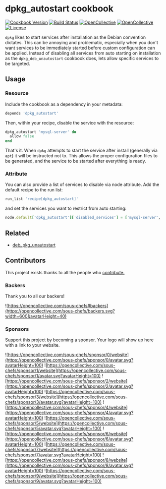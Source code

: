 # dpkg_autostart cookbook

[![Cookbook Version](https://img.shields.io/cookbook/v/dpkg_autostart.svg)](https://supermarket.chef.io/cookbooks/dpkg_autostart)
[![Build Status](https://img.shields.io/circleci/project/github/sous-chefs/atom/master.svg)](https://circleci.com/gh/sous-chefs/atom)
[![OpenCollective](https://opencollective.com/sous-chefs/backers/badge.svg)](#backers)
[![OpenCollective](https://opencollective.com/sous-chefs/sponsors/badge.svg)](#sponsors)
[![License](https://img.shields.io/badge/License-Apache%202.0-green.svg)](https://opensource.org/licenses/Apache-2.0)

`dpkg` likes to start services after installation as the Debian convention
dictates. This can be annoying and problematic, especially when you don't
want services to be immediately started before custom configuration can
be applied. Instead of disabling all services from auto starting on installation
as the `dpkg_deb_unautostart` cookbook does, lets allow specific services
to be targeted.

## Usage

### Resource

Include the cookbook as a dependency in your metadata:

```ruby
depends 'dpkg_autostart'
```

Then, within your recipe, disable the service with the resource:

```ruby
dpkg_autostart 'mysql-server' do
  allow false
end
```

That's it. When `dpkg` attempts to start the service after install (generally
via `apt`) it will be instructed not to. This allows the proper configuration
files to be generated, and the service to be started after everything is
ready.

### Attribute

You can also provide a list of services to disable via node attribute. Add
the default recipe to the run list:

```ruby
run_list 'recipe[dpkg_autostart]'
```

and set the services you want to restrict from auto starting:

```ruby
node.default['dpkg_autostart']['disabled_services'] = ['mysql-server', 'apache2']
```

## Related

- [deb_pkg_unautostart](https://github.com/sous-chefs/deb_pkg_unautostart)

## Contributors

This project exists thanks to all the people who [contribute.](https://opencollective.com/sous-chefs/contributors.svg?width=890&button=false)

### Backers

Thank you to all our backers!

![https://opencollective.com/sous-chefs#backers](https://opencollective.com/sous-chefs/backers.svg?width=600&avatarHeight=40)

### Sponsors

Support this project by becoming a sponsor. Your logo will show up here with a link to your website.

![https://opencollective.com/sous-chefs/sponsor/0/website](https://opencollective.com/sous-chefs/sponsor/0/avatar.svg?avatarHeight=100)
![https://opencollective.com/sous-chefs/sponsor/1/website](https://opencollective.com/sous-chefs/sponsor/1/avatar.svg?avatarHeight=100)
![https://opencollective.com/sous-chefs/sponsor/2/website](https://opencollective.com/sous-chefs/sponsor/2/avatar.svg?avatarHeight=100)
![https://opencollective.com/sous-chefs/sponsor/3/website](https://opencollective.com/sous-chefs/sponsor/3/avatar.svg?avatarHeight=100)
![https://opencollective.com/sous-chefs/sponsor/4/website](https://opencollective.com/sous-chefs/sponsor/4/avatar.svg?avatarHeight=100)
![https://opencollective.com/sous-chefs/sponsor/5/website](https://opencollective.com/sous-chefs/sponsor/5/avatar.svg?avatarHeight=100)
![https://opencollective.com/sous-chefs/sponsor/6/website](https://opencollective.com/sous-chefs/sponsor/6/avatar.svg?avatarHeight=100)
![https://opencollective.com/sous-chefs/sponsor/7/website](https://opencollective.com/sous-chefs/sponsor/7/avatar.svg?avatarHeight=100)
![https://opencollective.com/sous-chefs/sponsor/8/website](https://opencollective.com/sous-chefs/sponsor/8/avatar.svg?avatarHeight=100)
![https://opencollective.com/sous-chefs/sponsor/9/website](https://opencollective.com/sous-chefs/sponsor/9/avatar.svg?avatarHeight=100)
